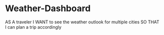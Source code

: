 # Weather-Dashboard
AS A traveler I WANT to see the weather outlook for multiple cities SO THAT I can plan a trip accordingly
